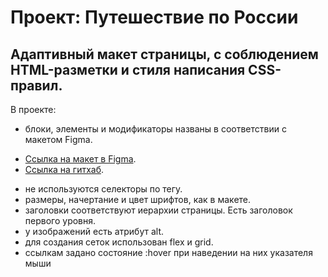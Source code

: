 # Проект: Путешествие по России

## Адаптивный макет страницы, с соблюдением HTML-разметки и стиля написания CSS-правил.
В проекте:
- блоки, элементы и модификаторы названы в соответствии с макетом Figma.
* [Ссылка на макет в Figma](https://www.figma.com/file/5S2WSbEFL6awjVWJ0NWL8Q/Sprint-3_-Russia-_-desktop-mobile?node-id=28503%3A0).
* [Ссылка на гитхаб](https://github.com/DzhumaMag/russian-travel).
- не используются селекторы по тегу.
- размеры, начертание и цвет шрифтов, как в макете.
- заголовки соответствуют иерархии страницы. Есть заголовок первого уровня.
- у изображений есть атрибут alt.
- для создания сеток использован flex и grid.
- ссылкам задано состояние :hover при наведении на них указателя мыши
